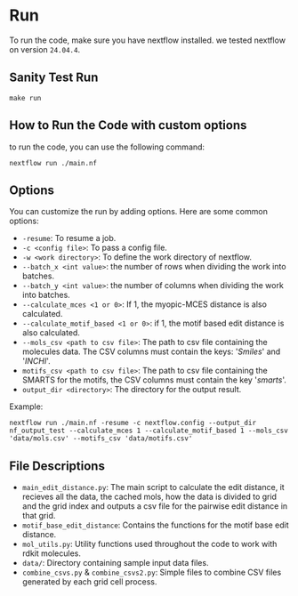 # Run
To run the code, make sure you have nextflow installed. we tested nextflow on version `24.04.4`.

## Sanity Test Run

```
make run
```

## How to Run the Code with custom options

to run the code, you can use the following command:

```
nextflow run ./main.nf
```

## Options

You can customize the run by adding options. Here are some common options:
- `-resume`: To resume a job.
- `-c <config file>`: To pass a config file.
- `-w <work directory>`: To define the work directory of nextflow.
- `--batch_x <int value>`: the number of rows when dividing the work into batches.
- `--batch_y <int value>`: the number of columns when dividing the work into batches.
- `--calculate_mces <1 or 0>`: If 1, the myopic-MCES distance is also calculated.  
- `--calculate_motif_based <1 or 0>`: if 1, the motif based edit distance is also calculated. 
- `--mols_csv <path to csv file>`: The path to csv file containing the molecules data. The CSV columns must contain the keys: '*Smiles*' and '*INCHI*'.
- `motifs_csv <path to csv file>`: The path to csv file containing the SMARTS for the motifs, the CSV columns must contain the key '*smarts*'.
- `output_dir <directory>`: The directory for the output result.

Example:
```
nextflow run ./main.nf -resume -c nextflow.config --output_dir nf_output_test --calculate_mces 1 --calculate_motif_based 1 --mols_csv 'data/mols.csv' --motifs_csv 'data/motifs.csv'
```

## File Descriptions

- `main_edit_distance.py`: The main script to calculate the edit distance, it recieves all the data, the cached mols, how the data is divided to grid and the grid index and outputs a csv file for the pairwise edit distance in that grid.
- `motif_base_edit_distance`: Contains the functions for the motif base edit distance.
- `mol_utils.py`: Utility functions used throughout the code to work with rdkit molecules.
- `data/`: Directory containing sample input data files.
- `combine_csvs.py` & `combine_csvs2.py`: Simple files to combine CSV files generated by each grid cell process.